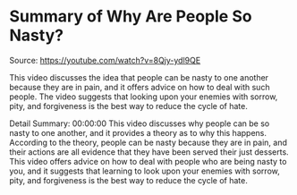 # Summary of Why Are People So Nasty?

Source: https://youtube.com/watch?v=8Qjy-ydl9QE

This video discusses the idea that people can be nasty to one another because they are in pain, and it offers advice on how to deal with such people. The video suggests that looking upon your enemies with sorrow, pity, and forgiveness is the best way to reduce the cycle of hate.

Detail Summary: 
00:00:00
This video discusses why people can be so nasty to one another, and it provides a theory as to why this happens. According to the theory, people can be nasty because they are in pain, and their actions are all evidence that they have been served their just desserts. This video offers advice on how to deal with people who are being nasty to you, and it suggests that learning to look upon your enemies with sorrow, pity, and forgiveness is the best way to reduce the cycle of hate.


